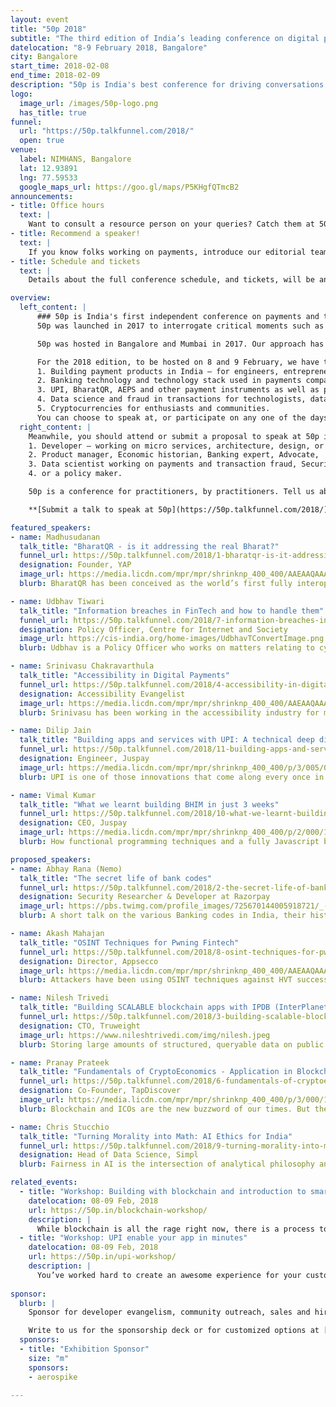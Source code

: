```yaml
---
layout: event
title: "50p 2018"
subtitle: "The third edition of India’s leading conference on digital payments"
datelocation: "8-9 February 2018, Bangalore"
city: Bangalore
start_time: 2018-02-08
end_time: 2018-02-09
description: "50p is India's best conference for driving conversations and discussions on the payments ecosystem in India, hosted by HasGeek. 50p was first launched in early 2017 as a way to promote discussions and debate on the emerging payment methods. It is no longer the banks and credit card companies controlling the flow of money, but the new entrants advocating electronic payment methods for the new 'digital' India."
logo:
  image_url: /images/50p-logo.png
  has_title: true
funnel:
  url: "https://50p.talkfunnel.com/2018/"
  open: true
venue:
  label: NIMHANS, Bangalore
  lat: 12.93891
  lng: 77.59533
  google_maps_url: https://goo.gl/maps/P5KHgfQTmcB2
announcements:
- title: Office hours
  text: |
    Want to consult a resource person on your queries? Catch them at 50p and chat with them individually.
- title: Recommend a speaker!
  text: |
    If you know folks working on payments, introduce our editorial team, and we will work with them for speaking at the conference. To recommend a speaker, [click here](mailto:50p.editorial@hasgeek.com).
- title: Schedule and tickets
  text: |
    Details about the full conference schedule, and tickets, will be announced soon.

overview:
  left_content: |
      ### 50p is India's first independent conference on payments and the payment ecosystem.
      50p was launched in 2017 to interrogate critical moments such as demonetization, to question the binary of cash versus digital payments, and to create greater awareness in the ecosystem about [policies]((https://youtu.be/itqLNmQ_0lI)), [regulations](https://youtu.be/ZeolwOp9sk8) and the importance of [openness](https://youtu.be/KRxPwZjO-z8).

      50p was hosted in Bangalore and Mumbai in 2017. Our approach has been interdisciplinary where every participant has been exposed to policy, technology and customer acquisition issues underlying payments.

      For the 2018 edition, to be hosted on 8 and 9 February, we have taken a different approach. The main focus of the conference content would be the engineers working in payment companies:
      1. Building payment products in India – for engineers, entrepreneurs, product managers and those involved in customer acquisition and retention.
      2. Banking technology and technology stack used in payments companies – aimed at developers, architects, CTOs and technology teams.
      3. UPI, BharatQR, AEPS and other payment instruments as well as policies such as DBT (Direct Beneficiary Transfers) for those working on interoperability.
      4. Data science and fraud in transactions for technologists, data scientists, ML practitioners and analysts.
      5. Cryptocurrencies for enthusiasts and communities.
      You can choose to speak at, or participate on any one of the days of the conference.
  right_content: |
    Meanwhile, you should attend or submit a proposal to speak at 50p if you are:
    1. Developer – working on micro services, architecture, design, or any technology stack in payments,
    2. Product manager, Economic historian, Banking expert, Advocate,
    3. Data scientist working on payments and transaction fraud, Security expert,
    4. or a policy maker.

    50p is a conference for practitioners, by practitioners. Tell us about your journey with technology in payments,successes and failures in reaching out to new markets, innovative payment hacks for India, and new developments. We are all eyes and ears.

    **[Submit a talk to speak at 50p](https://50p.talkfunnel.com/2018/).**

featured_speakers:
- name: Madhusudanan
  talk_title: "BharatQR - is it addressing the real Bharat?"
  funnel_url: https://50p.talkfunnel.com/2018/1-bharatqr-is-it-addressing-the-real-bharat
  designation: Founder, YAP
  image_url: https://media.licdn.com/mpr/mpr/shrinknp_400_400/AAEAAQAAAAAAAAv0AAAAJDVmYWY1MDRlLWYxNWQtNDY0OS05NjFjLTBjN2FjMTU1OTRiNQ.jpg
  blurb: BharatQR has been conceived as the world’s first fully interoperable mobile based push payments product that works on the Payments card network rails. With the launch of UPI 2.0 specifications, BharatQR now encompasses the Visa, Mastercard, Rupay and UPI standards in one QR code. The talk will focus on the architecture behind BharatQR and how it will play out in the larger game of interoperability in India. 

- name: Udbhav Tiwari
  talk_title: "Information breaches in FinTech and how to handle them"
  funnel_url: https://50p.talkfunnel.com/2018/7-information-breaches-in-fintech-and-how-to-handle-
  designation: Policy Officer, Centre for Internet and Society
  image_url: https://cis-india.org/home-images/UdbhavTConvertImage.png
  blurb: Udbhav is a Policy Officer who works on matters relating to cyber security, digital payments, privacy and artificial intelligence. Information breaches are a serious concern for businesses and consumers alike. Businesses risk losing customer data, trust and even revenue when a breach happens. For cunsumers, they risk getting personally identifiable data out in the open, which can be misused. The talk will walk through the liabilities of each party involved in an information breach, what the best practices are and how can such a situation be handled.

- name: Srinivasu Chakravarthula
  talk_title: "Accessibility in Digital Payments"
  funnel_url: https://50p.talkfunnel.com/2018/4-accessibility-in-digital-payments
  designation: Accessibility Evangelist
  image_url: https://media.licdn.com/mpr/mpr/shrinknp_400_400/AAEAAQAAAAAAAAzQAAAAJDQ4MzdiYjhjLWYzYzctNDk2NC1hMWIzLTRkNGIzMzM3NWQ1Zg.jpg
  blurb: Srinivasu has been working in the accessibility industry for more than 10 years and is passionate about raising awareness about accessibility, turning reactive customers into proactive customers. Srinivasu will be speaking on the state of accessibility support in digital payments and the best practices for mobile, web and face-to-face digital payments, both from a technology standpoint as well as real world challenges in designing successful accessible interfaces and experiences.

- name: Dilip Jain
  talk_title: "Building apps and services with UPI: A technical deep dive"
  funnel_url: https://50p.talkfunnel.com/2018/11-building-apps-and-services-with-upi-a-technical-de
  designation: Engineer, Juspay
  image_url: https://media.licdn.com/mpr/mpr/shrinknp_400_400/p/3/005/04e/22c/13b5765.jpg
  blurb: UPI is one of those innovations that come along every once in a while and transform the landscape. By reducing friction in payments, it has opened up new product possibilities. To unlock those possibilities you need to know your way around and ask the right questions. This talk is a sort of techno-business map that we’ve plotted from our own journeys in the UPI universe. We will look at how UPI is architected, the APIs it exposes, the payment experiences that it enables and then dive deep into a couple of payment flow implementations to see how things really work under the hood.

- name: Vimal Kumar
  talk_title: "What we learnt building BHIM in just 3 weeks"
  funnel_url: https://50p.talkfunnel.com/2018/10-what-we-learnt-building-bhim-in-just-3-weeks
  designation: CEO, Juspay
  image_url: https://media.licdn.com/mpr/mpr/shrinknp_400_400/p/2/000/193/01d/1973d5d.jpg
  blurb: How functional programming techniques and a fully Javascript based app development platform helped us to build BHIM & *99# in 3 weeks. We created BHIM and it’s USSD counterpart *99# in just 3 weeks. This was primarily because of adoption of pure functional programming techniques and usage of a custom built javascript based app development framework. Javascript unified multiple platforms and had an impact on reducing the overall effort. Functional programming techniques enabled multiple teams to work in a hyper parallel mode and assemble components in a robust way in a short timespan. Here we share our learnings. 

proposed_speakers:
- name: Abhay Rana (Nemo)
  talk_title: "The secret life of bank codes"
  funnel_url: https://50p.talkfunnel.com/2018/2-the-secret-life-of-bank-codes
  designation: Security Researcher & Developer at Razorpay
  image_url: https://pbs.twimg.com/profile_images/725670144005918721/_-ed7bl7_400x400.jpg
  blurb: A short talk on the various Banking codes in India, their history, regulation, and how Razorpay uses them. The talk focuses on maintaining the open source API Razorpay built to let other payment companies access this repository of IFSC codes, in the absense of an official source. Nemo has been working at Razorpay as a developer and a security researcher and regularly gets to interact with various organizations in the FinTech industry on a daily basis.

- name: Akash Mahajan
  talk_title: "OSINT Techniques for Pwning Fintech"
  funnel_url: https://50p.talkfunnel.com/2018/8-osint-techniques-for-pwning-fintech
  designation: Director, Appsecco
  image_url: https://media.licdn.com/mpr/mpr/shrinknp_400_400/AAEAAQAAAAAAAAwxAAAAJGU2MjRhNjc3LWVhYmEtNDM5NS1hNjk4LWNiMDA2YzBmNzliMA.jpg
  blurb: Attackers have been using OSINT techniques against HVT successfully to identify and exploit information assets. Unfortunately, conventional security assessment and guidance doesn’t address these exposures very well. This talk delves into what are some of the techniques Fintech companies should be using to build a complete picture of its Internet exposed assets. Once this big picture is available, they can figure out ways of staying secure. Based on the techniques described, we will also share some of our findings. We will present aggregates around the various security issues discovered and general mitigations for those.

- name: Nilesh Trivedi
  talk_title: "Building SCALABLE blockchain apps with IPDB (InterPlanetary Database)"
  funnel_url: https://50p.talkfunnel.com/2018/3-building-scalable-blockchain-apps-with-ipdb-interp
  designation: CTO, Truweight
  image_url: https://www.nileshtrivedi.com/img/nilesh.jpeg
  blurb: Storing large amounts of structured, queryable data on public blockchain is prohibitively expensive (22 million USD for 1GB of storage!). Private, permissioned blockchain databases suffer from centralization/censorship risks and are only suitable for a narrow range of apps. IPDB offers a very nice sweet spot for trust, performance, and cost. In this talk, I teach you how IPDB works and how to build apps (centralized/decentralized/distributed) to get the benefits of blockchain - while being scalable, high-performance and low-cost. I also tell you how various upcoming IETF standards like CryptoConditions, InterLedger Protocol, Ocean Protocol fit together and provide you infrastructure for your projects - for both enterprise and consumer space.

- name: Pranay Prateek
  talk_title: "Fundamentals of CryptoEconomics - Application in Blockchain"
  funnel_url: https://50p.talkfunnel.com/2018/6-fundamentals-of-cryptoeconomics-application-in-blo
  designation: Co-Founder, TapDiscover
  image_url: https://media.licdn.com/mpr/mpr/shrinknp_400_400/p/3/000/1eb/2cf/08f9f41.jpg
  blurb: Blockchain and ICOs are the new buzzword of our times. But the real potential of blockchain lies in providing a new incentivisation mechanism through crypto-tokens. Cryptoeconomics is the branch which deals with design of mechanisms for incentivising desired goals in a blockchain based systems. In this talk, I will discuss the fundamentals of cryptoeconomics and how it can be used for protocol design on blockchain. Audience will learn about fundamentals of cryptoeconomics, how it can be used for designing incentives for blockchain projects and introduction to mechanism design. It will be a beginner level talk, so any one broadly interested in blockchain technologies can attend the talk.  

- name: Chris Stucchio
  talk_title: "Turning Morality into Math: AI Ethics for India"
  funnel_url: https://50p.talkfunnel.com/2018/9-turning-morality-into-math-ai-ethics-for-india
  designation: Head of Data Science, Simpl
  blurb: Fairness in AI is the intersection of analytical philosophy and mathematics; the goal is to specify an ethical system so accurately and completely that it can be implemented in computer code. In this talk, I’ll discuss what an AI/ML system will and won’t do, and dispell a number of myths that seem to be floating around. I’ll then discuss the moral dilemmas that arise when the AI/ML system starts behaving in an “unfair” or “unethical” manner. I will not attempt to resolve these dilemmas, I will simply demonstrate that it is mathematically impossible (for humans or AIs) to do so in a manner satisfying to everyone.   

related_events:
  - title: "Workshop: Building with blockchain and introduction to smart contracts"
    datelocation: 08-09 Feb, 2018
    url: https://50p.in/blockchain-workshop/
    description: |
      While blockchain is all the rage right now, there is a process to go from your idea to actually implementing something on it. Learn about how to you can build your Distributed application using the blockchain. You will learn about what the blockchain is and about ethereum. You will also learn how to interact with the blockchain via smart contracts and how we can program them using Solidity.  
  - title: "Workshop: UPI enable your app in minutes"
    datelocation: 08-09 Feb, 2018
    url: https://50p.in/upi-workshop/
    description: |
      You’ve worked hard to create an awesome experience for your customers in your app. But you know that the payment experience is sub-optimal. It’s time to change that. With UPI, you can now reduce friction in the payments process where it (almost) looks invisible. In this workshop, we show you how.
    
sponsor:
  blurb: |
    Sponsor for developer evangelism, community outreach, sales and hiring.

    Write to us for the sponsorship deck or for customized options at [info@hasgeek.com](mailto:info@hasgeek.com)
  sponsors:
  - title: "Exhibition Sponsor"
    size: "m"
    sponsors:
    - aerospike 

---
```

